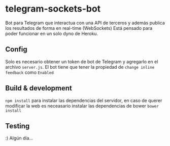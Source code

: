 # telegram-sockets-bot

Bot para Telegram que interactua con una API de terceros y además publica los resultados de forma en real-time (WebSockets)
Está pensado para poder funcionar en un solo dyno de Heroku.

## Config ##

Solo es necesario obtener un token de bot de Telegram y agregarlo en el archivo `server.js`. El bot tiene que tener la propiedad de `change inline feedback` como `Enabled`

## Build & development

`npm install` para instalar las dependencias del servidor, en caso de querer modificar la web es neceasario instalar las dependencias de bower `bower install`


## Testing

:) Algún día...
